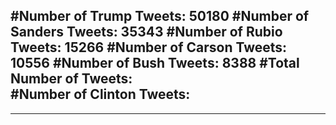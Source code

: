 #Number of Trump Tweets: 50180
#Number of Sanders Tweets: 35343
#Number of Rubio Tweets: 15266
#Number of Carson Tweets: 10556
#Number of Bush Tweets: 8388
#Total Number of Tweets:  
#Number of Clinton Tweets: 
---
---
